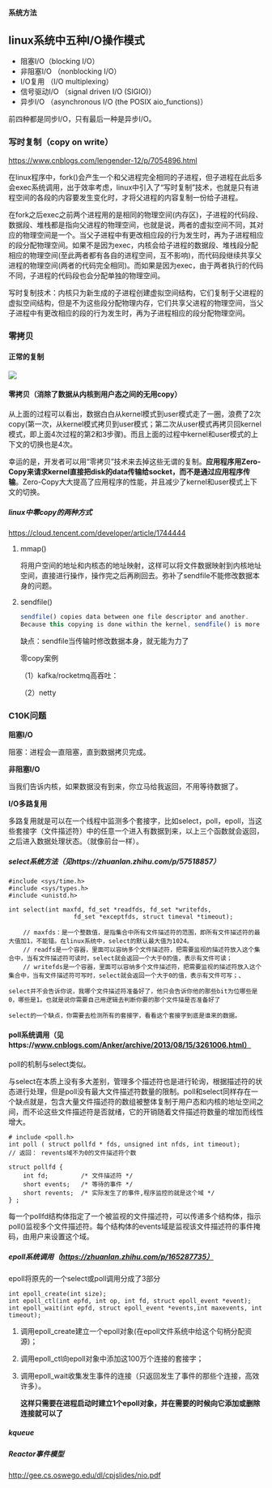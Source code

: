 #### 系统方法



## linux系统中五种I/O操作模式

- 阻塞I/O（blocking I/O）
- 非阻塞I/O （nonblocking I/O）
- I/O复用 （I/O multiplexing）
- 信号驱动I/O （signal driven I/O (SIGIO)）
- 异步I/O （asynchronous I/O (the POSIX aio_functions)）

前四种都是同步I/O，只有最后一种是异步I/O。



### 写时复制（copy on write）

https://www.cnblogs.com/lengender-12/p/7054896.html

在linux程序中，fork()会产生一个和父进程完全相同的子进程，但子进程在此后多会exec系统调用，出于效率考虑，linux中引入了“写时复制”技术，也就是只有进程空间的各段的内容要发生变化时，才将父进程的内容复制一份给子进程。

在fork之后exec之前两个进程用的是相同的物理空间(内存区)，子进程的代码段、数据段、堆栈都是指向父进程的物理空间，也就是说，两者的虚拟空间不同，其对应的物理空间是一个。当父子进程中有更改相应段的行为发生时，再为子进程相应的段分配物理空间。如果不是因为exec，内核会给子进程的数据段、堆栈段分配相应的物理空间(至此两者都有各自的进程空间，互不影响)，而代码段继续共享父进程的物理空间(两者的代码完全相同)。而如果是因为exec，由于两者执行的代码不同，子进程的代码段也会分配单独的物理空间。

写时复制技术：内核只为新生成的子进程创建虚拟空间结构，它们复制于父进程的虚拟空间结构，但是不为这些段分配物理内存，它们共享父进程的物理空间，当父子进程中有更改相应的段的行为发生时，再为子进程相应的段分配物理空间。



### 零拷贝

#### 正常的复制

![](C:\Users\236774\Desktop\微信图片_20210809085245.png)

#### 零拷贝（消除了数据从内核到用户态之间的无用copy）

​		从上面的过程可以看出，数据白白从kernel模式到user模式走了一圈，浪费了2次copy(第一次，从kernel模式拷贝到user模式；第二次从user模式再拷贝回kernel模式，即上面4次过程的第2和3步骤)。而且上面的过程中kernel和user模式的上下文的切换也是4次。

​		幸运的是，开发者可以用“零拷贝”技术来去掉这些无谓的复制。**应用程序用Zero-Copy来请求kernel直接把disk的data传输给socket，而不是通过应用程序传输**。Zero-Copy大大提高了应用程序的性能，并且减少了kernel和user模式上下文的切换。

##### linux中零copy的两种方式

https://cloud.tencent.com/developer/article/1744444

1. mmap()

   将用户空间的地址和内核态的地址映射，这样可以将文件数据映射到内核地址空间，直接进行操作，操作完之后再刷回去。弥补了sendfile不能修改数据本身的问题。

2. sendfile() 

   ```javascript
   sendfile() copies data between one file descriptor and another.
   Because this copying is done within the kernel, sendfile() is more efficient than the combination of read(2) and write(2), which would require transferring data to and from user space.
   ```

   缺点：sendfile当传输时修改数据本身，就无能为力了

   零copy案例

   （1）kafka/rocketmq高吞吐：

   （2）netty

### C10K问题

**阻塞I/O**

阻塞：进程会一直阻塞，直到数据拷贝完成。

**非阻塞I/O**

当我们告诉内核，如果数据没有到来，你立马给我返回，不用等待数据了。

**I/O多路复用**

多路复用就是可以在一个线程中监测多个套接字，比如select，poll，epoll，当这些套接字（文件描述符）中的任意一个进入有数据到来，以上三个函数就会返回，之后进入数据处理状态。（就像前台一样）。



##### select系统方法（见https://zhuanlan.zhihu.com/p/57518857）

```
#include <sys/time.h>
#include <sys/types.h>
#include <unistd.h>

int select(int maxfd, fd_set *readfds, fd_set *writefds,
                  fd_set *exceptfds, struct timeval *timeout);
        
    // maxfds：是一个整数值，是指集合中所有文件描述符的范围，即所有文件描述符的最大值加1，不能错。在linux系统中，select的默认最大值为1024。
	// readfs是一个容器，里面可以容纳多个文件描述符，把需要监视的描述符放入这个集合中，当有文件描述符可读时，select就会返回一个大于0的值，表示有文件可读；
	// writefds是一个容器，里面可以容纳多个文件描述符，把需要监视的描述符放入这个集合中，当有文件描述符可写时，select就会返回一个大于0的值，表示有文件可写；、
```

```
select并不会告诉你说，我哪个文件描述符准备好了，他只会告诉你他的那些bit为位哪些是0，哪些是1。也就是说你需要自己用逻辑去判断你要的那个文件描是否准备好了

select的一个缺点，你需要去检测所有的套接字，看看这个套接字到底是谁来的数据。
```



#### poll系统调用（见https://www.cnblogs.com/Anker/archive/2013/08/15/3261006.html）

poll的机制与select类似。

与select在本质上没有多大差别，管理多个描述符也是进行轮询，根据描述符的状态进行处理，但是poll没有最大文件描述符数量的限制。poll和select同样存在一个缺点就是，包含大量文件描述符的数组被整体复制于用户态和内核的地址空间之间，而不论这些文件描述符是否就绪，它的开销随着文件描述符数量的增加而线性增大。

```
# include <poll.h>
int poll ( struct pollfd * fds, unsigned int nfds, int timeout);
// 返回： revents域不为0的文件描述符个数

```

```
struct pollfd {
	int fd;         /* 文件描述符 */
	short events;   /* 等待的事件 */
	short revents;  /* 实际发生了的事件,程序监控的就是这个域 */
} ; 
```

每一个pollfd结构体指定了一个被监视的文件描述符，可以传递多个结构体，指示poll()监视多个文件描述符。每个结构体的events域是监视该文件描述符的事件掩码，由用户来设置这个域。

##### epoll系统调用（https://zhuanlan.zhihu.com/p/165287735）

epoll将原先的一个select或poll调用分成了3部分

```
int epoll_create(int size);
int epoll_ctl(int epfd, int op, int fd, struct epoll_event *event);
int epoll_wait(int epfd, struct epoll_event *events,int maxevents, int timeout);
```

1. 调用epoll_create建立一个epoll对象(在epoll文件系统中给这个句柄分配资源)；

2. 调用epoll_ctl向epoll对象中添加这100万个连接的套接字；

3. 调用epoll_wait收集发生事件的连接（只返回发生了事件的那些个连接，高效许多）。

   **这样只需要在进程启动时建立1个epoll对象，并在需要的时候向它添加或删除连接就可以了**

##### kqueue



##### Reactor事件模型

http://gee.cs.oswego.edu/dl/cpjslides/nio.pdf